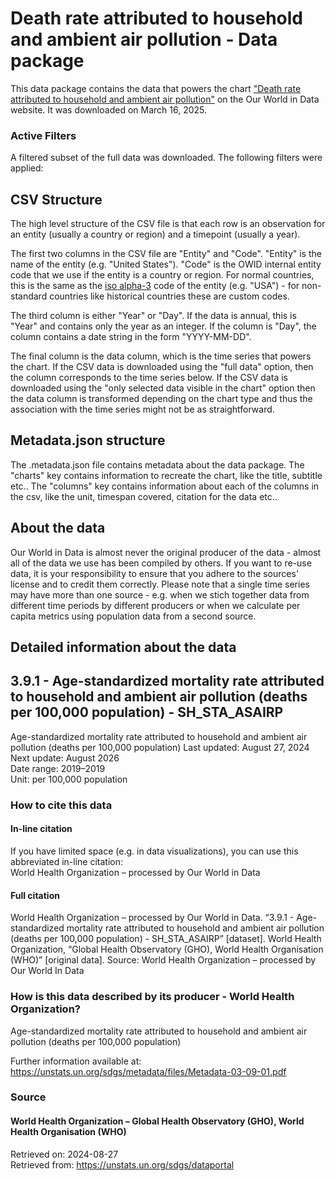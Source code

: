 # Death rate attributed to household and ambient air pollution - Data package

This data package contains the data that powers the chart ["Death rate attributed to household and ambient air pollution"](https://ourworldindata.org/grapher/death-rate-household-and-ambient-air-pollution?v=1&csvType=full&useColumnShortNames=false) on the Our World in Data website. It was downloaded on March 16, 2025.

### Active Filters

A filtered subset of the full data was downloaded. The following filters were applied:

## CSV Structure

The high level structure of the CSV file is that each row is an observation for an entity (usually a country or region) and a timepoint (usually a year).

The first two columns in the CSV file are "Entity" and "Code". "Entity" is the name of the entity (e.g. "United States"). "Code" is the OWID internal entity code that we use if the entity is a country or region. For normal countries, this is the same as the [iso alpha-3](https://en.wikipedia.org/wiki/ISO_3166-1_alpha-3) code of the entity (e.g. "USA") - for non-standard countries like historical countries these are custom codes.

The third column is either "Year" or "Day". If the data is annual, this is "Year" and contains only the year as an integer. If the column is "Day", the column contains a date string in the form "YYYY-MM-DD".

The final column is the data column, which is the time series that powers the chart. If the CSV data is downloaded using the "full data" option, then the column corresponds to the time series below. If the CSV data is downloaded using the "only selected data visible in the chart" option then the data column is transformed depending on the chart type and thus the association with the time series might not be as straightforward.

## Metadata.json structure

The .metadata.json file contains metadata about the data package. The "charts" key contains information to recreate the chart, like the title, subtitle etc.. The "columns" key contains information about each of the columns in the csv, like the unit, timespan covered, citation for the data etc..

## About the data

Our World in Data is almost never the original producer of the data - almost all of the data we use has been compiled by others. If you want to re-use data, it is your responsibility to ensure that you adhere to the sources' license and to credit them correctly. Please note that a single time series may have more than one source - e.g. when we stich together data from different time periods by different producers or when we calculate per capita metrics using population data from a second source.

## Detailed information about the data


## 3.9.1 - Age-standardized mortality rate attributed to household and ambient air pollution (deaths per 100,000 population) - SH_STA_ASAIRP
Age-standardized mortality rate attributed to household and ambient air pollution (deaths per 100,000 population)
Last updated: August 27, 2024  
Next update: August 2026  
Date range: 2019–2019  
Unit: per 100,000 population  


### How to cite this data

#### In-line citation
If you have limited space (e.g. in data visualizations), you can use this abbreviated in-line citation:  
World Health Organization – processed by Our World in Data

#### Full citation
World Health Organization – processed by Our World in Data. “3.9.1 - Age-standardized mortality rate attributed to household and ambient air pollution (deaths per 100,000 population) - SH_STA_ASAIRP” [dataset]. World Health Organization, “Global Health Observatory (GHO), World Health Organisation (WHO)” [original data].
Source: World Health Organization – processed by Our World In Data

### How is this data described by its producer - World Health Organization?
Age-standardized mortality rate attributed to household and ambient air pollution (deaths per 100,000 population)

Further information available at: https://unstats.un.org/sdgs/metadata/files/Metadata-03-09-01.pdf

### Source

#### World Health Organization – Global Health Observatory (GHO), World Health Organisation (WHO)
Retrieved on: 2024-08-27  
Retrieved from: https://unstats.un.org/sdgs/dataportal  


    